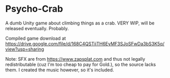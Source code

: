 # Psycho-Crab
A dumb Unity game about climbing things as a crab. VERY WIP, will be released eventually. Probably.

Compiled game download at https://drive.google.com/file/d/168C4QSTiiTH6EyMF3SJoSFwDa3bS3K5q/view?usp=sharing

Note: SFX are from https://www.zapsplat.com and thus not legally redistributable (cuz I'm too cheap to pay for Gold.), so the source lacks them.
I created the music however, so it's included.
